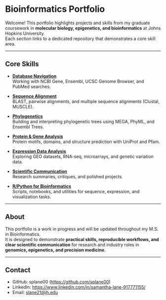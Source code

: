 # Bioinformatics Portfolio

Welcome! This portfolio highlights projects and skills from my graduate coursework in **molecular biology, epigenetics, and bioinformatics** at Johns Hopkins University.  
Each section links to a dedicated repository that demonstrates a core skill area.  

---

## Core Skills

- [**Database Navigation**](https://github.com/splane00/database-navigation)  
  Working with NCBI Gene, Ensembl, UCSC Genome Browser, and PubMed searches.

- [**Sequence Alignment**](https://github.com/splane00/sequence-alignment)  
  BLAST, pairwise alignments, and multiple sequence alignments (Clustal, MUSCLE).

- [**Phylogenetics**](https://github.com/splane00/phylogenetics)  
  Building and interpreting phylogenetic trees using MEGA, PhyML, and Ensembl Trees.

- [**Protein & Gene Analysis**](https://github.com/splane00/protein-gene-analysis)  
  Protein motifs, domains, and structure prediction with UniProt and Pfam.

- [**Expression Data Analysis**](https://github.com/splane00/expression-data-analysis)  
  Exploring GEO datasets, RNA-seq, microarrays, and genetic variation data.

- [**Scientific Communication**](https://github.com/splane00/scientific-communication)  
  Research summaries, critiques, and polished projects.

- [**R/Python for Bioinformatics**](https://github.com/splane00/r-python-bioinformatics)  
  Scripts, notebooks, and utilities for sequence, expression, and visualization tasks.

---

## About
This portfolio is a work in progress and will be updated throughout my M.S. in Bioinformatics.  
It is designed to demonstrate **practical skills, reproducible workflows, and clear scientific communication** for research and industry roles in **genomics, epigenetics, and precision medicine**.

---

## Contact
- GitHub: splane00 (https://github.com/splane00)  
- LinkedIn: https://www.linkedin.com/in/samantha-lane-917771155/
- Email: slane21@jh.edu
